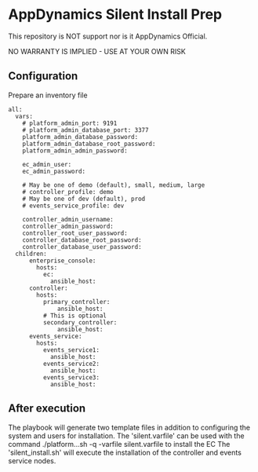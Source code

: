 # AppDynamics Silent Install Prep

This repository is NOT support nor is it AppDynamics Official.

NO WARRANTY IS IMPLIED - USE AT YOUR OWN RISK

## Configuration

Prepare an inventory file

    all:
      vars:
        # platform_admin_port: 9191
        # platform_admin_database_port: 3377
        platform_admin_database_password: 
        platform_admin_database_root_password: 
        platform_admin_admin_password: 

        ec_admin_user: 
        ec_admin_password: 

        # May be one of demo (default), small, medium, large
        # controller_profile: demo
        # May be one of dev (default), prod
        # events_service_profile: dev

        controller_admin_username: 
        controller_admin_password: 
        controller_root_user_password: 
        controller_database_root_password: 
        controller_database_user_password: 
      children:
          enterprise_console:
            hosts:
              ec:
                ansible_host:
          controller:
            hosts:
              primary_controller:
                  ansible_host: 
              # This is optional 
              secondary_controller:
                  ansible_host: 
          events_service:
            hosts:
              events_service1:
                ansible_host: 
              events_service2:
                ansible_host: 
              events_service3:
                ansible_host: 

## After execution

The playbook will generate two template files in addition to configuring the system and users for installation.
The 'silent.varfile' can be used with the command ./platform...sh -q -varfile silent.varfile to install the EC
The 'silent_install.sh' will execute the installation of the controller and events service nodes.

